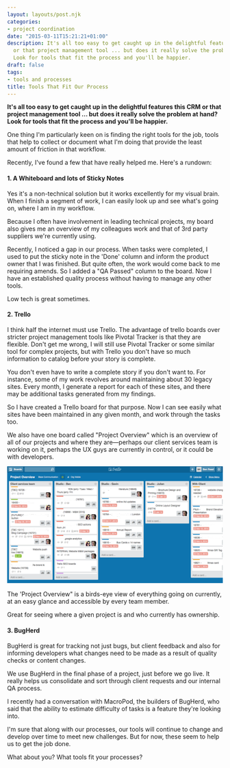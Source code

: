 ```yaml
---
layout: layouts/post.njk
categories:
- project coordination
date: "2015-03-11T15:21:21+01:00"
description: It's all too easy to get caught up in the delightful features this CRM
  or that project management tool ... but does it really solve the problem at hand?
  Look for tools that fit the process and you'll be happier.
draft: false
tags:
- tools and processes
title: Tools That Fit Our Process
---
```


**It's all too easy to get caught up in the delightful features this CRM or that project management tool ... but does it really solve the problem at hand? Look for tools that fit the process and you'll be happier.**

One thing I'm particularly keen on is finding the right tools for the job, tools that help to collect or document what I'm doing that provide the least amount of friction in that workflow.

Recently, I've found a few that have really helped me. Here's a rundown:

#### 1. A Whiteboard and lots of Sticky Notes

Yes it's a non-technical solution but it works excellently for my visual brain. When I finish a segment of work, I can easily look up and see what's going on, where I am in my workflow.

Because I often have involvement in leading technical projects, my board also gives me an overview of my colleagues work and that of 3rd party suppliers we're currently using.

Recently, I noticed a gap in our process. When tasks were completed, I used to put the sticky note in the 'Done' column and inform the product owner that I was finished. But quite often, the work would come back to me requiring amends. So I added a "QA Passed" column to the board. Now I have an established quality process without having to manage any other tools.

Low tech is great sometimes.

#### 2. Trello

I think half the internet must use Trello. The advantage of trello boards over stricter project management tools like Pivotal Tracker is that they are flexible. Don't get me wrong, I will still use Pivotal Tracker or some similar tool for complex projects, but with Trello you don't have so much information to catalog before your story is complete.

You don't even have to write a complete story if you don't want to. For instance, some of my work revolves around maintaining about 30 legacy sites. Every month, I generate a report for each of these sites, and there may be additional tasks generated from my findings.

So I have created a Trello board for that purpose. Now I can see easily what sites have been maintained in any given month, and work through the tasks too.

We also have one board called "Project Overview" which is an overview of all of our projects and where they are—perhaps our client services team is working on it, perhaps the UX guys are currently in control, or it could be with developers.

![Our Trello board for overview of projects in progress or to be greenlit](/img/screen-shot-2015-03-13-at-20.04.26.png)

The 'Project Overview" is a birds-eye view of everything going on currently, at an easy glance and accessible by every team member.

Great for seeing where a given project is and who currently has ownership.

#### 3. BugHerd

BugHerd is great for tracking not just bugs, but client feedback and also for informing developers what changes need to be made as a result of quality checks or content changes.

We use BugHerd in the final phase of a project, just before we go live. It really helps us consolidate and sort through client requests and our internal QA process.

I recently had a conversation with MacroPod, the builders of BugHerd, who said that the ability to estimate difficulty of tasks is a feature they're looking into.

I'm sure that along with our processes, our tools will continue to change and develop over time to meet new challenges. But for now, these seem to help us to get the job done.

What about you? What tools fit your processes?
